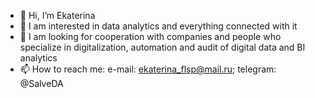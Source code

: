 - 👋 Hi, I’m Ekaterina
- 👀 I am interested in data analytics and everything connected with it
- 💞️ I am looking for cooperation with companies and people who specialize in digitalization, automation and audit of digital data and BI analytics
- 📫 How to reach me: 
     e-mail: ekaterina_flsp@mail.ru; 
     telegram: @SalveDA

<!---
SalveDA/SalveDA is a ✨ special ✨ repository because its `README.md` (this file) appears on your GitHub profile.
You can click the Preview link to take a look at your changes.
--->
